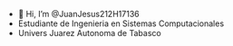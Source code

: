 - 👋 Hi, I’m @JuanJesus212H17136
- Estudiante de Ingenieria en Sistemas Computacionales
- Univers Juarez Autonoma de Tabasco
